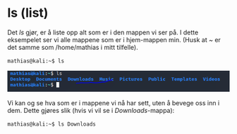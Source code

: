 # ls (list)

<!--TODO: Legge til flere varianter av ls-kommandoen, gjerne med flere flagg.-->
Det _ls_ gjør, er å liste opp alt som er i den mappen vi ser på. I dette eksempelet ser vi alle mappene som er i hjem-mappen min. (Husk at _~_ er det samme som /home/mathias i mitt tilfelle).

 ```bash
 mathias@kali:~$ ls
 ``` 

 ![ls eksempel](../../../bilder\ls_eksempel.PNG)

Vi kan og se hva som er i mappene vi nå har sett, uten å bevege oss inn i dem. 
Dette gjøres slik (hvis vi vil se i _Downloads_-mappa): 

 ```bash
 mathias@kali:~$ ls Downloads
 ``` 